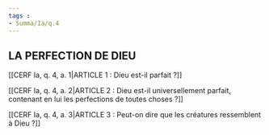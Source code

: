 ```yaml
---
tags : 
- Summa/Ia/q.4
---
```


## LA PERFECTION DE DIEU

[[CERF Ia, q. 4, a. 1|ARTICLE 1 : Dieu est-il parfait ?]]

[[CERF Ia, q. 4, a. 2|ARTICLE 2 : Dieu est-il universellement parfait, contenant en lui les perfections de toutes choses ?]]

[[CERF Ia, q. 4, a. 3|ARTICLE 3 : Peut-on dire que les créatures ressemblent à Dieu ?]]

